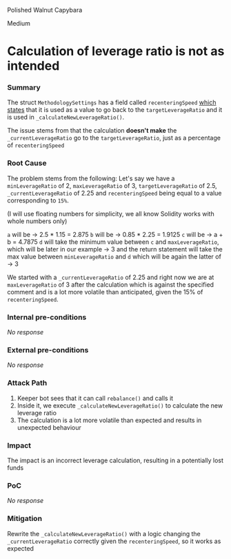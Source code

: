 Polished Walnut Capybara

Medium

# Calculation of leverage ratio is not as intended

### Summary

The struct `MethodologySettings`  has a field called `recenteringSpeed` [which states](https://github.com/sherlock-audit/2024-10-morpho-x-index/blob/main/index-coop-smart-contracts/contracts/adapters/MorphoLeverageStrategyExtension.sol#L98) that it is used as a value to go back to the `targetLeverageRatio` and it is used in `_calculateNewLeverageRatio()`. 

The issue stems from that the calculation **doesn't make** the `_currentLeverageRatio` go to the `targetLeverageRatio`, 
just as a percentage of `recenteringSpeed`

### Root Cause

The problem stems from the following:
Let's say we have a `minLeverageRatio` of 2,  `maxLeverageRatio` of 3,  `targetLeverageRatio` of 2.5, 
  `_currentLeverageRatio` of 2.25 and `recenteringSpeed` being equal to a value corresponding to  `15%`.

(I will use floating numbers for simplicity, we all know Solidity works with whole numbers only)

`a` will be -> 2.5 * 1.15 = 2.875
`b` will be -> 0.85 * 2.25 = 1.9125
`c` will be -> a + b = 4.7875
`d` will take the minimum value between `c` and `maxLeverageRatio`, which will be later in our example -> 3
and the return statement will take the max value between `minLeverageRatio` and `d` which will be again the latter of -> 3

We started with a  `_currentLeverageRatio` of 2.25 and right now we are at `maxLeverageRatio` of 3 after the calculation which is against the specified comment and is a lot more volatile than anticipated, given the 15% of `recenteringSpeed`.



### Internal pre-conditions

_No response_

### External pre-conditions

_No response_

### Attack Path

1. Keeper bot sees that it can call `rebalance()` and calls it
2. Inside it, we execute `_calculateNewLeverageRatio()` to calculate the new leverage ratio
3. The calculation is a lot more volatile than expected and results in unexpected behaviour

### Impact

The impact is an incorrect leverage calculation, resulting in a potentially lost funds

### PoC

_No response_

### Mitigation

Rewrite the `_calculateNewLeverageRatio()` with a logic changing the `_currentLeverageRatio` correctly given the `recenteringSpeed`, so it works as expected